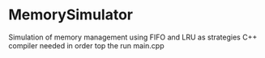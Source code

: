 # MemorySimulator
Simulation of memory management using FIFO and LRU as strategies
C++ compiler needed in order top the run main.cpp
